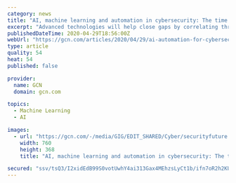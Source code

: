 ```yaml
---
category: news
title: "AI, machine learning and automation in cybersecurity: The time is now"
excerpt: "Advanced technologies will help close gaps by correlating threat intelligence and coordinating responses at machine speed."
publishedDateTime: 2020-04-29T18:56:00Z
webUrl: "https://gcn.com/articles/2020/04/29/ai-automation-for-cybersecurity.aspx"
type: article
quality: 54
heat: 54
published: false

provider:
  name: GCN
  domain: gcn.com

topics:
  - Machine Learning
  - AI

images:
  - url: "https://gcn.com/-/media/GIG/EDIT_SHARED/Cyber/securityfuture.png"
    width: 760
    height: 368
    title: "AI, machine learning and automation in cybersecurity: The time is now"

secured: "ssv/tsQ3/I2xidEdB99S0votUwhY4ai313Gax4MEhzsLyCt1b/ifn7oR2h2KUfOulS/6xtIfkZDj+13uM1wECTxXMEr04xmyfJvUJapNwmvIHxrG99RXIuGCvBiAZbOLwRsIBtX1gcuJkdzFE/0boSAZixGnthvhkytE4bHsDAFi9zLpVDMnx+gljj8yC6XoPjF4uR1bHTTx1d3/5BHmEbp25LuLv9lClXI+cKq9MrenKyeLP2p3rbim9xoDAaiUwnnvJEChaojgD9SmFOxqxtmMSpp7EVRG9GoxoRF6q+2AihHPF7tHfx5+8jCZ53UfRKD0q92K+t0kFpaOINDsw4uzoa1LXpnBn4EeE1L0GHvdKPz75xo7EtOstXZdNX6qO/4hALMPjPWP84VVWXu3Z4iWhAzFodaSbmQce8HQ/2Sq/TQC4BX+mZ8PnbkcLsKrmeyXUwvOFNH+D9Vhd6J8jLp5qOawPnazXuDR4jBzu5U=;TyyPAi5BhXPXYZu8iadT4A=="
---
```


